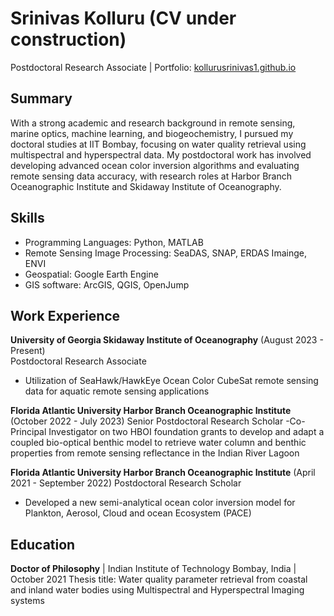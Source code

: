 # Srinivas Kolluru (CV under construction)
Postdoctoral Research Associate | Portfolio: [kollurusrinivas1.github.io](https://kollurusrinivas1.github.io/digital-cv/)

## Summary
With a strong academic and research background in remote sensing, marine optics, machine learning, and biogeochemistry, I pursued my doctoral studies at IIT Bombay, focusing on water quality retrieval using multispectral and hyperspectral data. My postdoctoral work has involved developing advanced ocean color inversion algorithms and evaluating remote sensing data accuracy, with research roles at Harbor Branch Oceanographic Institute and Skidaway Institute of Oceanography.

## Skills
- Programming Languages: Python, MATLAB 
- Remote Sensing Image Processing: SeaDAS, SNAP, ERDAS Imainge, ENVI
- Geospatial: Google Earth Engine
- GIS software: ArcGIS, QGIS, OpenJump

## Work Experience
**University of Georgia Skidaway Institute of Oceanography** (August 2023 - Present)   
Postdoctoral Research Associate
- Utilization of SeaHawk/HawkEye Ocean Color CubeSat remote sensing data for aquatic remote sensing applications

**Florida Atlantic University Harbor Branch Oceanographic Institute** (October 2022 - July 2023)
Senior Postdoctoral Research Scholar
-Co-Principal Investigator on two HBOI foundation grants to develop and adapt a coupled bio-optical benthic model to retrieve water column and benthic properties from remote sensing reflectance in the Indian River Lagoon

**Florida Atlantic University Harbor Branch Oceanographic Institute** (April 2021 - September 2022)
Postdoctoral Research Scholar
- Developed a new semi-analytical ocean color inversion model for Plankton, Aerosol, Cloud and ocean Ecosystem (PACE)

## Education
**Doctor of Philosophy** | Indian Institute of Technology Bombay, India | October 2021
Thesis title: Water quality parameter retrieval from coastal and inland water bodies using Multispectral and Hyperspectral Imaging systems 


